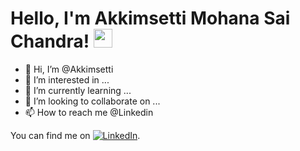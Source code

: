 # Hello, I'm Akkimsetti Mohana Sai Chandra! <img src="https://raw.githubusercontent.com/MartinHeinz/MartinHeinz/master/wave.gif" width="30px">

- 👋 Hi, I’m @Akkimsetti
- 👀 I’m interested in ...
- 🌱 I’m currently learning ...
- 💞️ I’m looking to collaborate on ...
- 📫 How to reach me @Linkedin

<!-- Actual text -->

You can find me on [![LinkedIn][2.2]][2].

<!-- Icons -->

[1.2]: http://i.imgur.com/wWzX9uB.png (twitter icon without padding)
[2.2]: https://raw.githubusercontent.com/MartinHeinz/MartinHeinz/master/linkedin-3-16.png (LinkedIn icon without padding)

<!-- Links to your social media accounts -->


[2]: https://www.linkedin.com/in/akkimsetti-mohana-sai-chandra-367b8018b/
<!---
Akkimsetti/Akkimsetti is a ✨ special ✨ repository because its `README.md` (this file) appears on your GitHub profile.
You can click the Preview link to take a look at your changes.

--->
